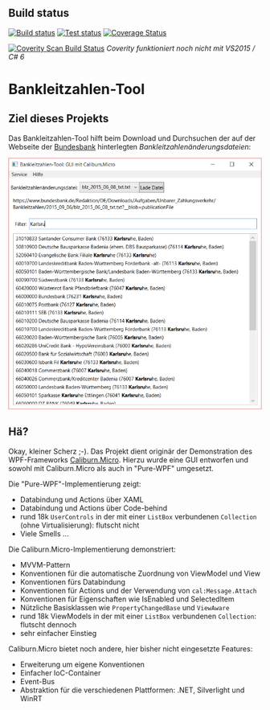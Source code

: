 ## Build status
[![Build status][appveyor_build_badge]][appveyor_build_link]
[![Test status][appveyor_tests_badge]][appveyor_tests_link]
[![Coverage Status][coveralls_badge]][coveralls_link]

[![Coverity Scan Build Status][coverity_badge]][coverity_link] *Coverity funktioniert noch nicht mit VS2015 / C# 6*

# Bankleitzahlen-Tool

## Ziel dieses Projekts

Das Bankleitzahlen-Tool hilft beim Download und Durchsuchen der auf der Webseite
der [Bundesbank][bundesbank_link] hinterlegten *Bankleitzahlenänderungsdateien*:

![Screenshot][screenshot]

## Hä?

Okay, kleiner Scherz ;-). Das Projekt dient originär der Demonstration des WPF-Frameworks
[Caliburn.Micro][caliburn_link]. Hierzu wurde eine GUI entworfen und sowohl mit Caliburn.Micro
als auch in "Pure-WPF" umgesetzt.

Die "Pure-WPF"-Implementierung zeigt:
* Databindung und Actions über XAML
* Databindung und Actions über Code-behind
* rund 18k `UserControls` in der mit einer `ListBox` verbundenen `Collection` (ohne Virtualisierung): flutscht nicht
* Viele Smells ...

Die Caliburn.Micro-Implementierung demonstriert:
* MVVM-Pattern
* Konventionen für die automatische Zuordnung von ViewModel und View
* Konventionen fürs Databindung
* Konventionen für Actions und der Verwendung von `cal:Message.Attach`
* Konventionen für Eigenschaften wie IsEnabled und SelectedItem
* Nützliche Basisklassen wie `PropertyChangedBase` und `ViewAware`
* rund 18k ViewModels in der mit einer `ListBox` verbundenen `Collection`: flutscht dennoch
* sehr einfacher Einstieg

Caliburn.Micro bietet noch andere, hier bisher nicht eingesetzte Features:
* Erweiterung um eigene Konventionen
* Einfacher IoC-Container
* Event-Bus
* Abstraktion für die verschiedenen Plattformen: .NET, Silverlight und WinRT


[bundesbank_link]: https://www.bundesbank.de/Redaktion/DE/Standardartikel/Aufgaben/Unbarer_Zahlungsverkehr/bankleitzahlen_download.html
[caliburn_link]: http://caliburnmicro.com/
[screenshot]: https://raw.githubusercontent.com/chkpnt/Bankleitzahlen-Tool/master/screenshot.png
[appveyor_build_badge]: https://ci.appveyor.com/api/projects/status/m3raii5wqpxas6v3?svg=true 
[appveyor_build_link]: https://ci.appveyor.com/project/chkpnt/bankleitzahlen-tool
[appveyor_tests_badge]: http://teststatusbadge.azurewebsites.net/api/status/chkpnt/bankleitzahlen-tool
[appveyor_tests_link]: https://ci.appveyor.com/project/chkpnt/bankleitzahlen-tool/build/tests
[coverity_badge]: https://scan.coverity.com/projects/6440/badge.svg
[coverity_link]: https://scan.coverity.com/projects/6440
[coveralls_badge]: https://coveralls.io/repos/chkpnt/Bankleitzahlen-Tool/badge.svg 
[coveralls_link]: https://coveralls.io/github/chkpnt/Bankleitzahlen-Tool